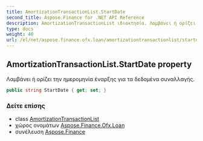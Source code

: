 ```yaml
---
title: AmortizationTransactionList.StartDate
second_title: Aspose.Finance for .NET API Reference
description: AmortizationTransactionList ιδιοκτησία. Λαμβάνει ή ορίζει την ημερομηνία έναρξης για τα δεδομένα συναλλαγής.
type: docs
weight: 40
url: /el/net/aspose.finance.ofx.loan/amortizationtransactionlist/startdate/
---
```

## AmortizationTransactionList.StartDate property

Λαμβάνει ή ορίζει την ημερομηνία έναρξης για τα δεδομένα συναλλαγής.

```csharp
public string StartDate { get; set; }
```

### Δείτε επίσης

* class [AmortizationTransactionList](../)
* χώρος ονομάτων [Aspose.Finance.Ofx.Loan](../../amortizationtransactionlist/)
* συνέλευση [Aspose.Finance](../../../)


